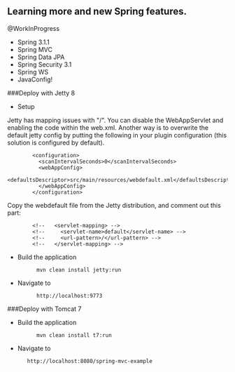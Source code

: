 ## Learning more and new Spring features.
@WorkInProgress

* Spring 3.1.1
* Spring MVC
* Spring Data JPA
* Spring Security 3.1
* Spring WS
* JavaConfig!

###Deploy with Jetty 8

* Setup

Jetty has mapping issues with "/". You can disable the WebAppServlet and enabling the code within the web.xml. Another way is to overwrite the default jetty config by putting the following in your plugin configuration (this solution is configured by default).

			<configuration>
			  <scanIntervalSeconds>0</scanIntervalSeconds>
			  <webAppConfig>
			    <defaultsDescriptor>src/main/resources/webdefault.xml</defaultsDescriptor>
			  </webAppConfig>
			</configuration>

Copy the webdefault file from the Jetty distribution, and comment out this part:

			<!--   <servlet-mapping> -->
			<!--     <servlet-name>default</servlet-name> -->
			<!--     <url-pattern>/</url-pattern> -->
			<!--   </servlet-mapping> -->

* Build the application

			mvn clean install jetty:run

* Navigate to

			http://localhost:9773

###Deploy with Tomcat 7

* Build the application

			mvn clean install t7:run
* Navigate to

		 http://localhost:8080/spring-mvc-example